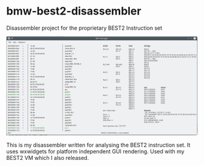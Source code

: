 # bmw-best2-disassembler
Disassembler project for the proprietary BEST2 Instruction set

![best2 disasm](https://raw.githubusercontent.com/lpcvoid/bmw-best2-disassembler/master/img/disasm.jpg "BEST2 disasm")


This is my disassembler written for analysing the BEST2 instruction set. It uses wxwidgets for platform independent GUI rendering. Used with my BEST2 VM which I also released.
